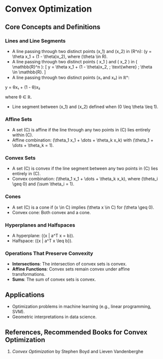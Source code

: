 # Convex Optimization

## Core Concepts and Definitions

### Lines and Line Segments
- A line passing through two distinct points \(x_1\) and \(x_2\) in \(R^n\): \(y = \theta x_1 + (1 - \theta)x_2\), where \(\theta \in R\).
- A line passing through two distinct points \( x_1 \) and \( x_2 \) in \( \mathbb{R}^n \): \[ y = \theta x_1 + (1 - \theta)x_2, \; \text{where} \; \theta \in \mathbb{R}. \]
- A line passing through two distinct points (x₁ and x₂) in ℝⁿ: 

y = θx₁ + (1 - θ)x₂ 

where θ ∈ ℝ.

- Line segment between \(x_1\) and \(x_2\) defined when \(0 \leq \theta \leq 1\).

### Affine Sets
- A set \(C\) is affine if the line through any two points in \(C\) lies entirely within \(C\).
- Affine combination: \(\theta_1 x_1 + \dots + \theta_k x_k\) with \(\theta_1 + \dots + \theta_k = 1\).

### Convex Sets
- A set \(C\) is convex if the line segment between any two points in \(C\) lies entirely in \(C\).
- Convex combination: \(\theta_1 x_1 + \dots + \theta_k x_k\), where \(\theta_i \geq 0\) and \(\sum \theta_i = 1\).

### Cones
- A set \(C\) is a cone if \(x \in C\) implies \(\theta x \in C\) for \(\theta \geq 0\).
- Convex cone: Both convex and a cone.

### Hyperplanes and Halfspaces
- A hyperplane: \(\{x | a^T x = b\}\).
- Halfspace: \(\{x | a^T x \leq b\}\).

### Operations That Preserve Convexity
- **Intersections**: The intersection of convex sets is convex.
- **Affine Functions**: Convex sets remain convex under affine transformations.
- **Sums**: The sum of convex sets is convex.

## Applications
- Optimization problems in machine learning (e.g., linear programming, SVM).
- Geometric interpretations in data science.

## References, Recommended Books for Convex Optimization
1. *Convex Optimization* by Stephen Boyd and Lieven Vandenberghe

